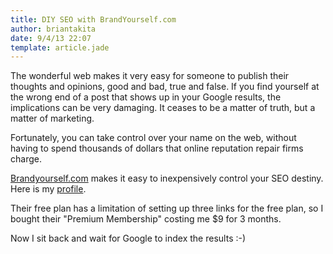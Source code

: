 ```yaml
---
title: DIY SEO with BrandYourself.com
author: briantakita
date: 9/4/13 22:07
template: article.jade
---
```


The wonderful web makes it very easy for someone to publish their thoughts and opinions, good and bad, true and false. If you find yourself at the wrong end of a post that shows up in your Google results, the implications can be very damaging. It ceases to be a matter of truth, but a matter of marketing.


Fortunately, you can take control over your name on the web, without having to spend thousands of dollars that online reputation repair firms charge.


[Brandyourself.com](http://brandyourself.com) makes it easy to inexpensively control your SEO destiny. Here is my [profile](http://briantakita.brandyourself.com/).


Their free plan has a limitation of setting up three links for the free plan, so I bought their "Premium Membership" costing me $9 for 3 months.


Now I sit back and wait for Google to index the results :-)
